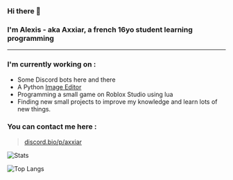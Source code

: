 ### Hi there 👋
### I'm Alexis - aka **Axxiar**, a french 16yo student learning programming
<hr>

### I'm currently working on :

- Some Discord bots here and there
- A Python [Image Editor](https://github.com/AXXIAR/PhotoShape)
- Programming a small game on Roblox Studio using lua
- Finding new small projects to improve my knowledge and learn lots of new things.

### You can contact me here :
> [discord.bio/p/axxiar](https://discord.bio/p/axxiar)


![Stats](https://github-readme-stats.vercel.app/api?username=axxiar&show_icons=true&theme=dark&hide_border=true)

![Top Langs](https://github-readme-stats.vercel.app/api/top-langs/?username=axxiar&layout=compact&theme=dark&hide_border=true)
